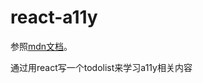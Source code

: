 # react-a11y

参照[mdn文档](https://developer.mozilla.org/en-US/docs/Learn/Tools_and_testing/Client-side_JavaScript_frameworks/React_accessibility)。

通过用react写一个todolist来学习a11y相关内容
